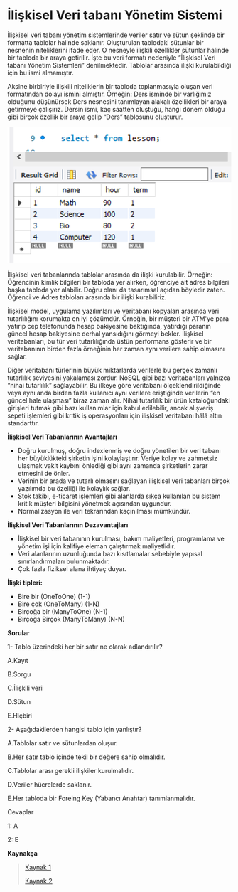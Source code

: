 # İlişkisel Veri tabanı Yönetim Sistemi

İlişkisel veri tabanı yönetim sistemlerinde veriler satır ve sütun şeklinde bir formatta tablolar halinde saklanır. Oluşturulan tablodaki sütunlar bir nesnenin niteliklerini ifade eder. O nesneyle ilişkili özellikler sütunlar halinde bir tabloda bir araya getirilir. İşte bu veri formatı nedeniyle “İlişkisel Veri tabanı Yönetim Sistemleri” denilmektedir. Tablolar arasında ilişki kurulabildiği için bu ismi almamıştır.

Aksine birbiriyle ilişkili niteliklerin bir tabloda toplanmasıyla oluşan veri formatından dolayı ismini almıştır. Örneğin: Ders isminde bir varlığımız olduğunu düşünürsek Ders nesnesini tanımlayan alakalı özellikleri bir araya getirmeye çalışırız. Dersin ismi, kaç saatten oluştuğu, hangi dönem olduğu gibi birçok özellik bir araya gelip “Ders” tablosunu oluşturur.

![](figures/image_1.png)

İlişkisel veri tabanlarında tablolar arasında da ilişki kurulabilir. Örneğin: Öğrencinin kimlik bilgileri bir tabloda yer alırken, öğrenciye ait adres bilgileri başka tabloda yer alabilir. Doğru olanı da tasarımsal açıdan böyledir zaten. Öğrenci ve Adres tabloları arasında bir ilişki kurabiliriz. 

İlişkisel model, uygulama yazılımları ve veritabanı kopyaları arasında veri tutarlılığını korumakta en iyi çözümdür. Örneğin, bir müşteri bir ATM'ye para yatırıp cep telefonunda hesap bakiyesine baktığında, yatırdığı paranın güncel hesap bakiyesine derhal yansıdığını görmeyi bekler. İlişkisel veritabanları, bu tür veri tutarlılığında üstün performans gösterir ve bir veritabanının birden fazla örneğinin her zaman aynı verilere sahip olmasını sağlar.

Diğer veritabanı türlerinin büyük miktarlarda verilerle bu gerçek zamanlı tutarlılık seviyesini yakalaması zordur. NoSQL gibi bazı veritabanları yalnızca “nihai tutarlılık” sağlayabilir. Bu ilkeye göre veritabanı ölçeklendirildiğinde veya aynı anda birden fazla kullanıcı aynı verilere eriştiğinde verilerin “en güncel hale ulaşması” biraz zaman alır. Nihai tutarlılık bir ürün kataloğundaki girişleri tutmak gibi bazı kullanımlar için kabul edilebilir, ancak alışveriş sepeti işlemleri gibi kritik iş operasyonları için ilişkisel veritabanı hâlâ altın standarttır. 

**İlişkisel Veri Tabanlarının Avantajları**

* Doğru kurulmuş, doğru indexlenmiş ve doğru yönetilen bir veri tabanı her büyüklükteki şirketin işini kolaylaştırır. Veriye kolay ve zahmetsiz ulaşmak vakit kaybını önlediği gibi aynı zamanda şirketlerin zarar etmesini de önler.
* Verinin bir arada ve tutarlı olmasını sağlayan ilişkisel veri tabanları birçok yazılımda bu özelliği ile kolaylık sağlar.
* Stok takibi, e-ticaret işlemleri gibi alanlarda sıkça kullanılan bu sistem kritik müşteri bilgisini yönetmek açısından uygundur.
* Normalizasyon ile veri tekrarından kaçınılması mümkündür.

**İlişkisel Veri Tabanlarının Dezavantajları**

* İlişkisel bir veri tabanının kurulması, bakım maliyetleri, programlama ve yönetim işi için kalifiye eleman çalıştırmak maliyetlidir.
* Veri alanlarının uzunluğunda bazı kısıtlamalar sebebiyle yapısal sınırlandırmaları bulunmaktadır.
* Çok fazla fiziksel alana ihtiyaç duyar.

**İlişki tipleri:**

* Bire bir (OneToOne) (1-1) 
* Bire çok (OneToMany) (1-N) 
* Birçoğa bir (ManyToOne) (N-1) 
* Birçoğa Birçok (ManyToMany) (N-N) 

**Sorular**

1- Tablo üzerindeki her bir satır ne olarak adlandırılır?

A.Kayıt

B.Sorgu

C.İlişkili veri

D.Sütun

E.Hiçbiri

2- Aşağıdakilerden hangisi tablo için yanlıştır?

A.Tablolar satır ve sütunlardan oluşur.

B.Her satır tablo içinde tekil bir değere sahip olmalıdır.

C.Tablolar arası gerekli ilişkiler kurulmalıdır.

D.Veriler hücrelerde saklanır.

E.Her tabloda bir Foreing Key (Yabancı Anahtar) tanımlanmalıdır.

Cevaplar

1: A

2: E

**Kaynakça**
> [Kaynak 1](http://www.sqlekibi.com/sql-server/veri-tabani-yonetim-sistemi-dbms-ve-iliskisel-veri-tabani-rdbms-ne-demektir.html/)
>
> [Kaynak 2](http://auzefkitap.istanbul.edu.tr/kitap/cografi_bilgi_sistemleri_onlisans_ue/veritabanlarina_giris.pdf)